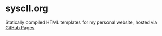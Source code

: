 # syscll.org
Statically compiled HTML templates for my personal website, hosted via [GitHub Pages](https://pages.github.com/).
